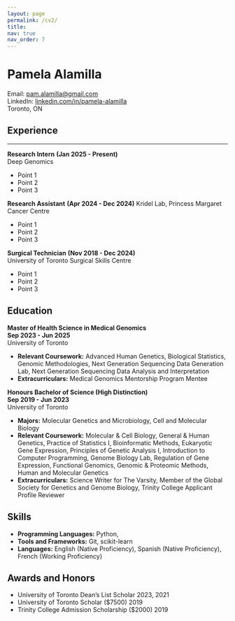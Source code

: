```yaml
---
layout: page
permalink: /cv2/
title: 
nav: true
nav_order: 7
---
```


# Pamela Alamilla

Email: [pam.alamilla@gmail.com](mailto:pam.alamilla@gmail.com)  
LinkedIn: [linkedin.com/in/pamela-alamilla](https://linkedin.com/in/pamela-alamilla/)  
Toronto, ON

## Experience
---

**Research Intern** **(Jan 2025 - Present)**  
Deep Genomics
- Point 1
- Point 2
- Point 3

**Research Assistant** **(Apr 2024 - Dec 2024)**
Kridel Lab, Princess Margaret Cancer Centre
- Point 1
- Point 2
- Point 3

**Surgical Technician** **(Nov 2018 - Dec 2024)**  
University of Toronto Surgical Skills Centre
- Point 1
- Point 2
- Point 3

## Education

**Master of Health Science in Medical Genomics**  
**Sep 2023 - Jun 2025**  
University of Toronto
- **Relevant Coursework:** Advanced Human Genetics, Biological Statistics, Genomic Methodologies, Next Generation Sequencing Data Generation Lab, Next Generation Sequencing Data Analysis and Interpretation
- **Extracurriculars:** Medical Genomics Mentorship Program Mentee  

**Honours Bachelor of Science (High Distinction)**  
**Sep 2019 - Jun 2023**  
University of Toronto
- **Majors:** Molecular Genetics and Microbiology, Cell and Molecular Biology
- **Relevant Coursework:** Molecular & Cell Biology, General & Human Genetics, Practice of Statistics I, Bioinformatic Methods, Eukaryotic Gene Expression,  Principles of Genetic Analysis I, Introduction to Computer Programming, Genome Biology Lab, Regulation of Gene Expression, Functional Genomics, Genomic & Proteomic Methods, Human and Molecular Genetics
- **Extracurriculars:** Science Writer for The Varsity, Member of the Global Society for Genetics and Genome Biology, Trinity College Applicant Profile Reviewer

## Skills

- **Programming Languages:** Python,
- **Tools and Frameworks:** Git, scikit-learn
- **Languages:** English (Native Proficiency), Spanish (Native Proficiency), French (Working Proficiency)

## Awards and Honors
- University of Toronto Dean’s List Scholar 2023, 2021  
- University of Toronto Scholar ($7500) 2019  
- Trinity College Admission Scholarship ($2000)	2019

